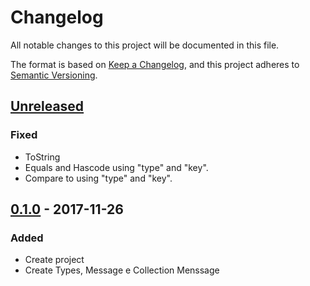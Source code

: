 # Changelog
All notable changes to this project will be documented in this file.

The format is based on [Keep a Changelog](https://keepachangelog.com/en/1.0.0/),
and this project adheres to [Semantic Versioning](https://semver.org/spec/v2.0.0.html).

## [Unreleased]
### Fixed
- ToString
- Equals and Hascode using "type" and "key".
- Compare to using "type" and "key".


## [0.1.0] - 2017-11-26
### Added
- Create project
- Create Types, Message e Collection Menssage

[Unreleased]: https://github.com/thiagogarbazza/simple-message/compare/v0.1.0...HEAD
[0.1.0]: https://github.com/thiagogarbazza/simple-message/releases/tag/v0.1.0
